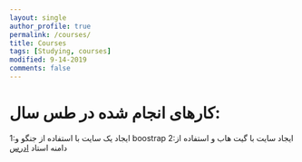 ```yaml
---
layout: single
author_profile: true
permalink: /courses/
title: Courses
tags: [Studying, courses]
modified: 9-14-2019
comments: false
---
```


# کارهای انجام شده در طس سال:
1:ایجاد یک سایت با استفاده از جنگو و boostrap
2:ایجاد سایت با گیت هاب و استفاده از دامنه استاد
[ادرس](https://drive.iust.ac.ir/index.php/s/XaXXoxbyf8YdJUj?)


